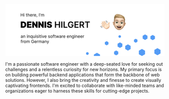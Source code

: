 <img src="https://github.com/dennishilgert/dennishilgert/blob/8543b04ff941eb38985537b4afe5f190e3042693/github-header-image.png" alt="Header images that says - Hi there, I'm Dennis Hilgert, an inquisitive software engineer from Germany.">

I'm a passionate software engineer with a deep-seated love for seeking out challenges and a relentless curiosity for new horizons. My primary focus is on building powerful backend applications that form the backbone of web solutions. However, I also bring the creativity and finesse to create visually captivating frontends. I'm excited to collaborate with like-minded teams and organizations eager to harness these skills for cutting-edge projects.
